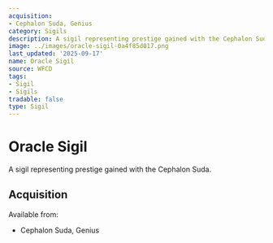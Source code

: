 ```yaml
---
acquisition:
- Cephalon Suda, Genius
category: Sigils
description: A sigil representing prestige gained with the Cephalon Suda.
image: ../images/oracle-sigil-0a4f85d017.png
last_updated: '2025-09-17'
name: Oracle Sigil
source: WFCD
tags:
- Sigil
- Sigils
tradable: false
type: Sigil
---
```


# Oracle Sigil

A sigil representing prestige gained with the Cephalon Suda.

## Acquisition

Available from:
- Cephalon Suda, Genius

